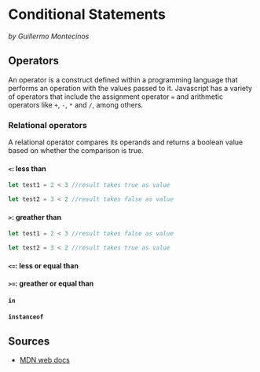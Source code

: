 # Conditional Statements
*by Guillermo Montecinos*

## Operators
An operator is a construct defined within a programming language that performs an operation with the values passed to it. Javascript has a variety of operators that include the assignment operator `=` and arithmetic operators like `+`, `-`, `*` and `/`, among others.
### Relational operators
A relational operator compares its operands and returns a boolean value based on whether the comparison is true.

#### `<`: less than
```js
let test1 = 2 < 3 //result takes true as value

let test2 = 3 < 2 //result takes false as value
```
#### `>`: greather than
```js
let test1 = 2 < 3 //result takes false as value

let test2 = 3 < 2 //result takes true as value
```
#### `<=`: less or equal than
#### `>=`: greather or equal than
#### `in` 
#### `instanceof`

## Sources
* [MDN web docs](https://developer.mozilla.org/en-US/docs/Web/JavaScript/Guide/Expressions_and_Operators)